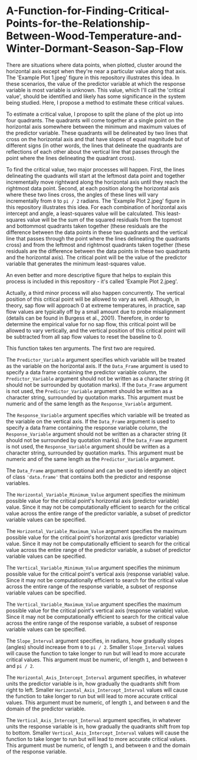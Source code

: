# A-Function-for-Finding-Critical-Points-for-the-Relationship-Between-Wood-Temperature-and-Winter-Dormant-Season-Sap-Flow

There are situations where data points, when plotted, cluster around the horizontal axis except when they're near a particular value along that axis. The 'Example Plot 1.jpeg' figure in this repository illustrates this idea. In these scenarios, the value of the predictor variable at which the response variable is most variable is unknown. This value, which I'll call the 'critical value', should be identified and likely has some significance in the system being studied. Here, I propose a method to estimate these critical values.

To estimate a critical value, I propose to split the plane of the plot up into four quadrants. The quadrants will come together at a single point on the horizontal axis somewhere between the minimum and maximum values of the predictor variable.  These quadrants will be delineated by two lines that cross on the horizontal axis and that have slopes of equal magnitude but of different signs (in other words, the lines that delineate the quadrants are reflections of each other about the vertical line that passes through the point where the lines delineating the quadrant cross).

To find the critical value, two major processes will happen. First, the lines delineating the quadrants will start at the leftmost data point and together incrementally move rightward along the horizontal axis until they reach the rightmost data point. Second, at each position along the horizontal axis where these two lines cross, the angles of these lines will vary incrementally from `0` to `pi / 2` radians. The 'Example Plot 2.jpeg' figure in this repository illustrates this idea. For each combination of horizontal axis intercept and angle, a least-squares value will be calculated. This least-squares value will be the sum of the squared residuals from the topmost and bottommost quadrants taken together (these residuals are the difference between the data points in these two quadrants and the vertical line that passes through the point where the lines delineating the quadrants cross) and from the leftmost and rightmost quadrants taken together (these residuals are the difference between the data points in these two quadrants and the horizontal axis). The critical point will be the value of the predictor variable that generates the minimum least-squares value.

An even better and more descriptive figure that helps to explain this process is included in this repository - it's called 'Example Plot 2.jpeg'.

Actually, a third minor process will also happen concurrently. The vertical position of this critical point will be allowed to vary as well. Although, in theory, sap flow will approach 0 at extreme temperatures, in practice, sap flow values are typically off by a small amount due to probe misalignment (details can be found in Burgess et al., 2001). Therefore, in order to determine the empirical value for no sap flow, this critical point will be allowed to vary vertically, and the vertical position of this critical point will be subtracted from all sap flow values to reset the baseline to 0.

This function takes ten arguments. The first two are required.

The `Predictor_Variable` argument specifies which variable will be treated as the variable on the horizontal axis. If the `Data_Frame` argument is used to specify a data frame containing the predictor variable column, the `Predictor_Variable` argument should not be written as a character string (it should not be surrounded by quotation marks). If the `Data_Frame` argument is not used, the `Predictor_Variable` argument should  be written as a character string, surrounded by quotation marks. This argument must be numeric and of the same length as the `Response_Variable` argument.

The `Response_Variable` argument specifies which variable will be treated as the variable on the vertical axis. If the `Data_Frame` argument is used to specify a data frame containing the response variable column, the `Response_Variable` argument should not be written as a character string (it should not be surrounded by quotation marks). If the `Data_Frame` argument is not used, the `Response_Variable` argument should  be written as a character string, surrounded by quotation marks. This argument must be numeric and of the same length as the `Predictor_Variable` argument.

The `Data_Frame` argument is optional and can be used to identify an object of class `'data.frame'` that contains both the predictor and response variables.

The `Horizontal_Variable_Minimum_Value` argument specifies the minimum possible value for the critical point's horizontal axis (predictor variable) value. Since it may not be computationally efficient to search for the critical value across the entire range of the predictor variable, a subset of predictor variable values can be specified.

The `Horizontal_Variable_Maximum_Value` argument specifies the maximum possible value for the critical point's horizontal axis (predictor variable) value. Since it may not be computationally efficient to search for the critical value across the entire range of the predictor variable, a subset of predictor variable values can be specified.

The `Vertical_Variable_Minimum_Value` argument specifies the minimum possible value for the critical point's vertical axis (response variable) value. Since it may not be computationally efficient to search for the critical value across the entire range of the response variable, a subset of response variable values can be specified.

The `Vertical_Variable_Maximum_Value` argument specifies the maximum possible value for the critical point's vertical axis (response variable) value. Since it may not be computationally efficient to search for the critical value across the entire range of the response variable, a subset of response variable values can be specified.

The `Slope_Interval` argument specifies, in radians, how gradually slopes (angles) should increase from `0` to `pi / 2`. Smaller `Slope_Interval` values will cause the function to take longer to run but will lead to more accurate critical values. This argument must be numeric, of length `1`, and between `0` and `pi / 2`.

The `Horizontal_Axis_Intercept_Interval` argument specifies, in whatever units the predictor variable is in, how gradually the quadrants shift from right to left. Smaller `Horizontal_Axis_Intercept_Interval` values will cause the function to take longer to run but will lead to more accurate critical values. This argument must be numeric, of length `1`, and between `0` and the domain of the predictor variable.

The `Vertical_Axis_Intercept_Interval` argument specifies, in whatever units the response variable is in, how gradually the quadrants shift from top to bottom. Smaller `Vertical_Axis_Intercept_Interval` values will cause the function to take longer to run but will lead to more accurate critical values. This argument must be numeric, of length `1`, and between `0` and the domain of the response variable.
